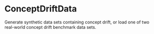 ConceptDriftData
================

Generate synthetic data sets containing concept drift, or load one of two real-world concept drift benchmark data sets.